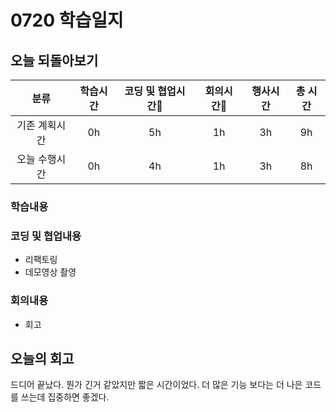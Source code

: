# 0720 학습일지

## 오늘 되돌아보기
| 분류 | 학습시간 | 코딩 및 협업시간 | 회의시간 | 행사시간 | 총 시간 |
|:---:|:------:|:------------:|:------:|:------:|:-----:|
|기존 계획시간| 0h | 5h | 1h | 3h | 9h |
|오늘 수행시간| 0h | 4h | 1h | 3h | 8h |

### 학습내용


### 코딩 및 협업내용
* 리팩토링
* 데모영상 촬영

### 회의내용
* 회고

## 오늘의 회고
드디어 끝났다. 뭔가 긴거 같았지만 짧은 시간이었다. 더 많은 기능 보다는 더 나은 코드를 쓰는데 집중하면 좋겠다.

